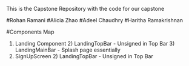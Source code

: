 This is the Capstone Repository with the code for our capstone

#Rohan Ramani
#Alicia Zhao
#Adeel Chaudhry
#Haritha Ramakrishnan

#Components Map

1) Landing Component
    2) LandingTopBar - Unsigned in Top Bar
    3) LandingMainBar - Splash page essentially
4) SignUpScreen
    2) LandingTopBar - Unsigned in Top Bar
